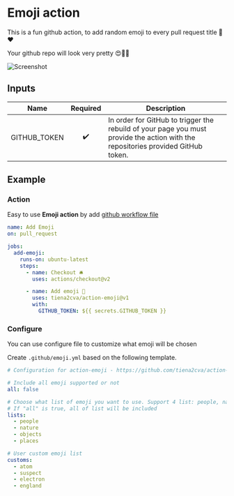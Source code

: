 # Emoji action

This is a fun github action, to add random emoji to every pull request title :rocket::heart:

Your github repo will look very pretty :heart_eyes::bouquet::tomato:

![Screenshot](screen.png)

## Inputs

| Name         |      Required      | Description                                                                                                                      |
| ------------ | :----------------: | -------------------------------------------------------------------------------------------------------------------------------- |
| GITHUB_TOKEN | :heavy_check_mark: | In order for GitHub to trigger the rebuild of your page you must provide the action with the repositories provided GitHub token. |

## Example

### Action

Easy to use **Emoji action** by add [github workflow file](https://docs.github.com/en/free-pro-team@latest/actions/quickstart)

```yml
name: Add Emoji
on: pull_request

jobs:
  add-emoji:
    runs-on: ubuntu-latest
    steps:
      - name: Checkout 🛎️
        uses: actions/checkout@v2

      - name: Add emoji 🥰
        uses: tiena2cva/action-emoji@v1
        with:
          GITHUB_TOKEN: ${{ secrets.GITHUB_TOKEN }}
```

### Configure

You can use configure file to customize what emoji will be chosen

Create `.github/emoji.yml` based on the following template.

```yml
# Configuration for action-emoji - https://github.com/tiena2cva/action-emoji

# Include all emoji supported or not
all: false

# Choose what list of emoji you want to use. Support 4 list: people, nature, objects, places.
# If "all" is true, all of list will be included
lists:
  - people
  - nature
  - objects
  - places

# User custom emoji list
customs:
  - atom
  - suspect
  - electron
  - england
```
